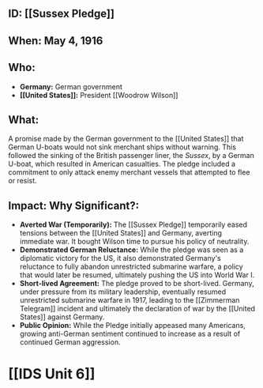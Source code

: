 ## ID: [[Sussex Pledge]]

## When: May 4, 1916

## Who: 
* **Germany:**  German government
* **[[United States]]:**  President [[Woodrow Wilson]]

## What: 
A promise made by the German government to the [[United States]] that German U-boats would not sink merchant ships without warning.  This followed the sinking of the British passenger liner, the *Sussex*, by a German U-boat, which resulted in American casualties.  The pledge included a commitment to only attack enemy merchant vessels that attempted to flee or resist.

## Impact: Why Significant?:
* **Averted War (Temporarily):** The [[Sussex Pledge]] temporarily eased tensions between the [[United States]] and Germany, averting immediate war.  It bought Wilson time to pursue his policy of neutrality.
* **Demonstrated German Reluctance:** While the pledge was seen as a diplomatic victory for the US, it also demonstrated Germany's reluctance to fully abandon unrestricted submarine warfare, a policy that would later be resumed, ultimately pushing the US into World War I.
* **Short-lived Agreement:** The pledge proved to be short-lived.  Germany, under pressure from its military leadership, eventually resumed unrestricted submarine warfare in 1917, leading to the [[Zimmerman Telegram]] incident and ultimately the declaration of war by the [[United States]] against Germany.
* **Public Opinion:** While the Pledge initially appeased many Americans, growing anti-German sentiment continued to increase as a result of continued German aggression.

# [[IDS Unit 6]]